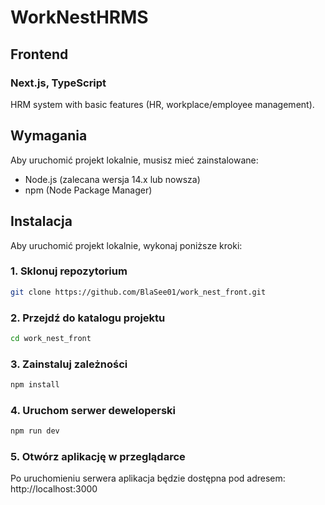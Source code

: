 # WorkNestHRMS
## Frontend
### Next.js, TypeScript
HRM system with basic features (HR, workplace/employee management).

## Wymagania

Aby uruchomić projekt lokalnie, musisz mieć zainstalowane:

- Node.js (zalecana wersja 14.x lub nowsza)
- npm (Node Package Manager)

## Instalacja

Aby uruchomić projekt lokalnie, wykonaj poniższe kroki:

### 1. Sklonuj repozytorium

```bash
git clone https://github.com/BlaSee01/work_nest_front.git
```

### 2. Przejdź do katalogu projektu
```bash
cd work_nest_front
```

### 3. Zainstaluj zależności
```bash
npm install
```

### 4. Uruchom serwer deweloperski
```bash
npm run dev
```

### 5. Otwórz aplikację w przeglądarce
Po uruchomieniu serwera aplikacja będzie dostępna pod adresem:
http://localhost:3000

